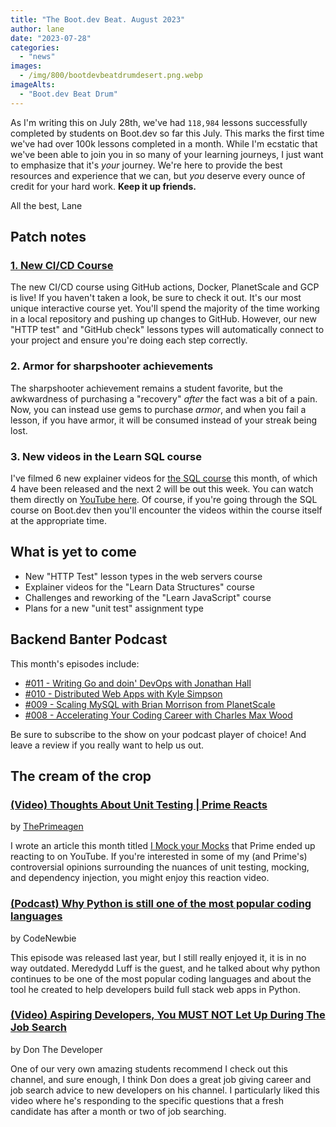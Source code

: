 ```yaml
---
title: "The Boot.dev Beat. August 2023"
author: lane
date: "2023-07-28"
categories:
  - "news"
images:
  - /img/800/bootdevbeatdrumdesert.png.webp
imageAlts:
  - "Boot.dev Beat Drum"
---
```


As I'm writing this on July 28th, we've had `118,984` lessons successfully completed by students on Boot.dev so far this July. This marks the first time we've had over 100k lessons completed in a month. While I'm ecstatic that we've been able to join you in so many of your learning journeys, I just want to emphasize that it's _your_ journey. We're here to provide the best resources and experience that we can, but _you_ deserve every ounce of credit for your hard work. **Keep it up friends.**

All the best, Lane

## Patch notes

### [1. New CI/CD Course](https://www.boot.dev/courses/learn-ci-cd-github-docker)

The new CI/CD course using GitHub actions, Docker, PlanetScale and GCP is live! If you haven't taken a look, be sure to check it out. It's our most unique interactive course yet. You'll spend the majority of the time working in a local repository and pushing up changes to GitHub. However, our new "HTTP test" and "GitHub check" lessons types will automatically connect to your project and ensure you're doing each step correctly.

### 2. Armor for sharpshooter achievements

The sharpshooter achievement remains a student favorite, but the awkwardness of purchasing a "recovery" _after_ the fact was a bit of a pain. Now, you can instead use gems to purchase _armor_, and when you fail a lesson, if you have armor, it will be consumed instead of your streak being lost.

### 3. New videos in the Learn SQL course

I've filmed 6 new explainer videos for [the SQL course](https://www.boot.dev/courses/learn-sql) this month, of which 4 have been released and the next 2 will be out this week. You can watch them directly on [YouTube here](https://www.youtube.com/watch?v=pYKirBUnr-8&list=PLw1W1TeNPmy4RLtkkl9PFUzAPOkgTPFkc). Of course, if you're going through the SQL course on Boot.dev then you'll encounter the videos within the course itself at the appropriate time.

## What is yet to come

- New "HTTP Test" lesson types in the web servers course
- Explainer videos for the "Learn Data Structures" course
- Challenges and reworking of the "Learn JavaScript" course
- Plans for a new "unit test" assignment type

## Backend Banter Podcast

This month's episodes include:

- [#011 - Writing Go and doin' DevOps with Jonathan Hall](https://www.backendbanter.fm/episodes/011-writing-go-and-doin-devops-with-jonathan-hall)
- [#010 - Distributed Web Apps with Kyle Simpson](https://www.backendbanter.fm/episodes/010-distributed-web-apps-with-kyle-simpson)
- [#009 - Scaling MySQL with Brian Morrison from PlanetScale](https://www.backendbanter.fm/episodes/009-scaling-mysql-with-brian-morrison-from-planetscale)
- [#008 - Accelerating Your Coding Career with Charles Max Wood](https://www.backendbanter.fm/episodes/008-accelerating-your-coding-career-with-charles-max-wood)

Be sure to subscribe to the show on your podcast player of choice! And leave a review if you really want to help us out.

## The cream of the crop

### [(Video) Thoughts About Unit Testing | Prime Reacts](https://www.youtube.com/watch?v=KzV0mTqBcZA)

by [ThePrimeagen](https://www.boot.dev/teachers/the-primeagen)

I wrote an article this month titled [I Mock your Mocks](https://blog.boot.dev/clean-code/writing-good-unit-tests-dont-mock-database-connections/) that Prime ended up reacting to on YouTube. If you're interested in some of my (and Prime's) controversial opinions surrounding the nuances of unit testing, mocking, and dependency injection, you might enjoy this reaction video.

### [(Podcast) Why Python is still one of the most popular coding languages](https://www.codenewbie.org/podcast/why-python-is-still-one-of-the-most-popular-coding-languages)

by CodeNewbie

This episode was released last year, but I still really enjoyed it, it is in no way outdated. Meredydd Luff is the guest, and he talked about why python continues to be one of the most popular coding languages and about the tool he created to help developers build full stack web apps in Python.

### [(Video) Aspiring Developers, You MUST NOT Let Up During The Job Search](https://www.youtube.com/watch?v=kW7EStMLN90)

by Don The Developer

One of our very own amazing students recommend I check out this channel, and sure enough, I think Don does a great job giving career and job search advice to new developers on his channel. I particularly liked this video where he's responding to the specific questions that a fresh candidate has after a month or two of job searching.
